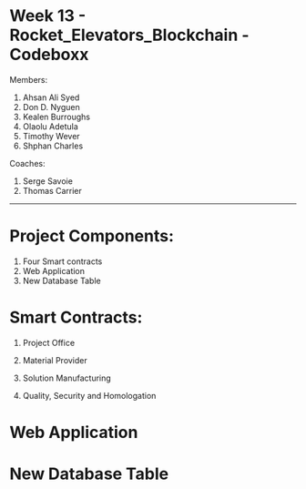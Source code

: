 # Week 13 - Rocket_Elevators_Blockchain - Codeboxx

Members:
1. Ahsan Ali Syed
2. Don D. Nyguen 
3. Kealen Burroughs
4. Olaolu Adetula
5. Timothy Wever
6. Shphan Charles

Coaches:
1. Serge Savoie
2. Thomas Carrier
-------------------------------------------------------------------------

# Project Components:

1. Four Smart contracts
2. Web Application 
3. New Database Table 

# Smart Contracts:

1. Project Office


2. Material Provider


3. Solution Manufacturing


4. Quality, Security and Homologation



# Web Application



# New Database Table


